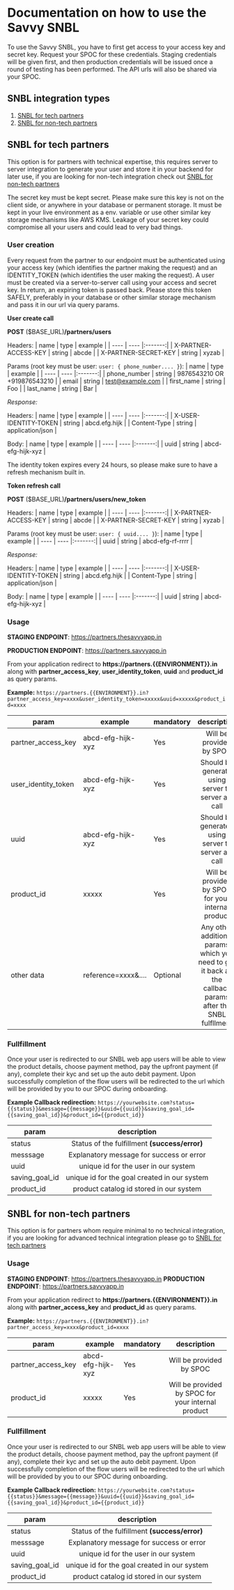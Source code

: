 # Documentation on how to use the Savvy SNBL
To use the Savvy SNBL, you have to first get access to your access key and secret key. Request your SPOC for these credentials. Staging credentials will be given first, and then production credentials will be issued once a round of testing has been performed. The API urls will also be shared via your SPOC. 

## SNBL integration types
1) [SNBL for tech partners](#SNBL-for-tech-partners)
2) [SNBL for non-tech partners](#SNBL-for-non-tech-partners)

## SNBL for tech partners
This option is for partners with technical expertise, this requires server to server integration to generate your user and store it in your backend for later use, if you are looking for non-tech integration check out [SNBL for non-tech partners](#SNBL-for-non-tech-partners)

The secret key must be kept secret. Please make sure this key is not on the client side, or anywhere in your database or permanent storage. It must be kept in your live environment as a env. variable or use other similar key storage mechanisms like AWS KMS. Leakage of your secret key could compromise all your users and could lead to very bad things.

### User creation
Every request from the partner to our endpoint must be authenticated using your access key (which identifies the partner making the request) and an IDENTITY_TOKEN (which identifies the user making the request). A user must be created via a server-to-server call using your access and secret key. In return, an expiring token is passed back. Please store this token SAFELY, preferably in your database or other similar storage mechanism and pass it in our url via query params.

**User create call**

**POST** ($BASE_URL)**/partners/users**

Headers:
| name | type | example |
| ---- | ---- |:-------:|
| X-PARTNER-ACCESS-KEY | string | abcde |
| X-PARTNER-SECRET-KEY | string | xyzab |

Params (root key must be user: `user: { phone_number.... }`):
| name | type | example |
| ---- | ---- |:-------:|
| phone_number | string | 9876543210 OR +919876543210 |
| email | string | test@example.com |
| first_name | string | Foo |
| last_name | string | Bar |

_Response:_

Headers:
| name | type | example |
| ---- | ---- |:-------:|
| X-USER-IDENTITY-TOKEN | string | abcd.efg.hijk |
| Content-Type | string | application/json |

Body:
| name | type | example |
| ---- | ---- |:-------:|
| uuid | string | abcd-efg-hijk-xyz |

The identity token expires every 24 hours, so please make sure to have a refresh mechanism built in.

**Token refresh call**

**POST** ($BASE_URL)**/partners/users/new_token**

Headers:
| name | type | example |
| ---- | ---- |:-------:|
| X-PARTNER-ACCESS-KEY | string | abcde |
| X-PARTNER-SECRET-KEY | string | xyzab |

Params (root key must be user: `user: { uuid.... }`):
| name | type | example |
| ---- | ---- |:-------:|
| uuid | string | abcd-efg-rf-rrrr |

_Response:_

Headers:
| name | type | example |
| ---- | ---- |:-------:|
| X-USER-IDENTITY-TOKEN | string | abcd.efg.hijk |
| Content-Type | string | application/json |

Body:
| name | type | example |
| ---- | ---- |:-------:|
| uuid | string | abcd-efg-hijk-xyz |

### Usage
**STAGING ENDPOINT**: https://partners.thesavvyapp.in

**PRODUCTION ENDPOINT**: https://partners.savvyapp.in

From your application redirect to **https://partners.{{ENVIRONMENT}}.in** along with **partner_access_key**, **user_identity_token**, **uuid** and **product_id** as query params.

**Example:** `https://partners.{{ENVIRONMENT}}.in?partner_access_key=xxxx&user_identity_token=xxxxx&uuid=xxxxx&product_id=xxxx`

| param | example | mandatory| description |
| ---- | ---- | -- |:-------:|
| partner_access_key | abcd-efg-hijk-xyz | Yes | Will be provided by SPOC |
| user_identity_token | abcd-efg-hijk-xyz | Yes | Should be generate using server to server api call |
| uuid | abcd-efg-hijk-xyz | Yes | Should be generated using server to server api call |
| product_id | xxxxx | Yes | Will be provided by SPOC for your internal product |
| other data | reference=xxxx&.... | Optional | Any other additional params which you need to get it back as the callback params after the SNBL fulfllment |

### Fullfillment
Once your user is redirected to our SNBL web app users will be able to view the product details, choose payment method, pay the upfront payment (if any), complete their kyc and set up the auto debit payment. Upon successfully completion of the flow users will be redirected to the url which will be provided by you to our SPOC during onboarding.

**Example Callback redirection:**
`https://yourwebsite.com?status={{status}}&message={{message}}&uuid={{uuid}}&saving_goal_id={{saving_goal_id}}&product_id={{product_id}}`

| param | description 
| ---- |:-------:|
| status | Status of the fulfillment **(success/error)** |
| messsage | Explanatory message for success or error  |
| uuid | unique id for the user in our system |
| saving_goal_id | unique id for the goal created in our system |
| product_id | product catalog id stored in our system |

## SNBL for non-tech partners

This option is for partners whom require minimal to no technical integration, if you are looking for advanced technical integration please go to [SNBL for tech partners](#SNBL-for-tech-partners)

### Usage
**STAGING ENDPOINT**: https://partners.thesavvyapp.in
**PRODUCTION ENDPOINT**: https://partners.savvyapp.in

From your application redirect to **https://partners.{{ENVIRONMENT}}.in** along with **partner_access_key** and **product_id** as query params.

**Example:** `https://partners.{{ENVIRONMENT}}.in?partner_access_key=xxxx&product_id=xxxx`

| param | example | mandatory| description |
| ---- | ---- | -- |:-------:|
| partner_access_key | abcd-efg-hijk-xyz | Yes | Will be provided by SPOC |
| product_id | xxxxx | Yes | Will be provided by SPOC for your internal product |

### Fullfillment
Once your user is redirected to our SNBL web app users will be able to view the product details, choose payment method, pay the upfront payment (if any), complete their kyc and set up the auto debit payment. Upon successfully completion of the flow users will be redirected to the url which will be provided by you to our SPOC during onboarding.

**Example Callback redirection:**
`https://yourwebsite.com?status={{status}}&message={{message}}&uuid={{uuid}}&saving_goal_id={{saving_goal_id}}&product_id={{product_id}}`

| param | description 
| ---- |:-------:|
| status | Status of the fulfillment **(success/error)** |
| messsage | Explanatory message for success or error  |
| uuid | unique id for the user in our system |
| saving_goal_id | unique id for the goal created in our system |
| product_id | product catalog id stored in our system |
